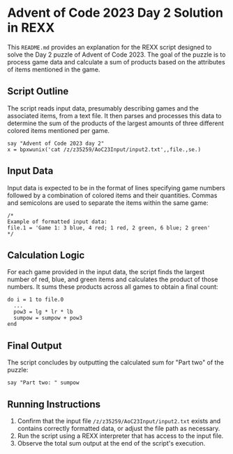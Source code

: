 # Advent of Code 2023 Day 2 Solution in REXX

This `README.md` provides an explanation for the REXX script designed to solve the Day 2 puzzle of Advent of Code 2023. The goal of the puzzle is to process game data and calculate a sum of products based on the attributes of items mentioned in the game.

## Script Outline

The script reads input data, presumably describing games and the associated items, from a text file. It then parses and processes this data to determine the sum of the products of the largest amounts of three different colored items mentioned per game.

```rexx
say "Advent of Code 2023 day 2"
x = bpxwunix('cat /z/z35259/AoC23Input/input2.txt',,file.,se.)
```

## Input Data

Input data is expected to be in the format of lines specifying game numbers followed by a combination of colored items and their quantities. Commas and semicolons are used to separate the items within the same game:

```rexx
/*
Example of formatted input data:
file.1 = 'Game 1: 3 blue, 4 red; 1 red, 2 green, 6 blue; 2 green'
*/
```

## Calculation Logic

For each game provided in the input data, the script finds the largest number of red, blue, and green items and calculates the product of those numbers. It sums these products across all games to obtain a final count:

```rexx
do i = 1 to file.0
  ...
  pow3 = lg * lr * lb
  sumpow = sumpow + pow3
end
```

## Final Output

The script concludes by outputting the calculated sum for "Part two" of the puzzle:

```rexx
say "Part two: " sumpow
```

## Running Instructions

1. Confirm that the input file `/z/z35259/AoC23Input/input2.txt` exists and contains correctly formatted data, or adjust the file path as necessary.
2. Run the script using a REXX interpreter that has access to the input file.
3. Observe the total sum output at the end of the script's execution.
